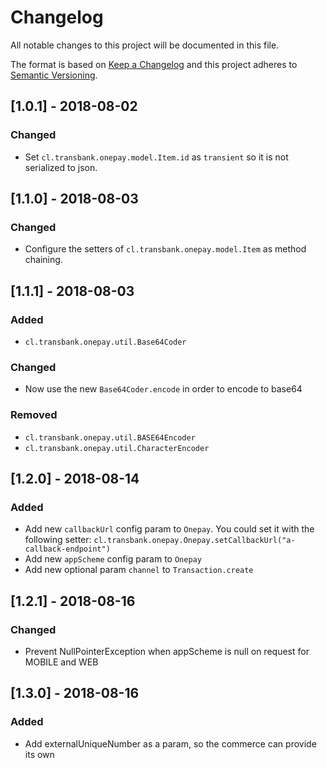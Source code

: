 # Changelog
All notable changes to this project will be documented in this file.

The format is based on [Keep a Changelog](http://keepachangelog.com/en/1.0.0/)
and this project adheres to [Semantic Versioning](http://semver.org/spec/v2.0.0.html).

## [1.0.1] - 2018-08-02
### Changed
- Set `cl.transbank.onepay.model.Item.id` as `transient` so it is not serialized to json.

## [1.1.0] - 2018-08-03
### Changed
- Configure the setters of `cl.transbank.onepay.model.Item` as method chaining.

## [1.1.1] - 2018-08-03
### Added
- `cl.transbank.onepay.util.Base64Coder`
### Changed
- Now use the new `Base64Coder.encode` in order to encode to base64
### Removed
- `cl.transbank.onepay.util.BASE64Encoder`
- `cl.transbank.onepay.util.CharacterEncoder`

## [1.2.0] - 2018-08-14
### Added
- Add new `callbackUrl` config param to `Onepay`. You could set it with the following setter:
    `cl.transbank.onepay.Onepay.setCallbackUrl("a-callback-endpoint")`
- Add new `appScheme` config param to `Onepay`
- Add new optional param `channel` to `Transaction.create`

## [1.2.1] - 2018-08-16
### Changed
- Prevent NullPointerException when appScheme is null on request for MOBILE and WEB

## [1.3.0] - 2018-08-16
### Added
- Add externalUniqueNumber as a param, so the commerce can provide its own